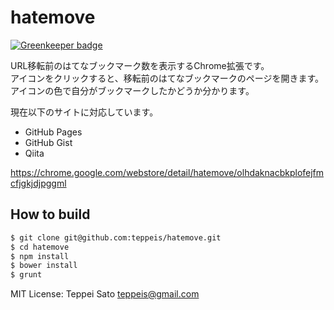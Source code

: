 hatemove
====

[![Greenkeeper badge](https://badges.greenkeeper.io/teppeis/hatemove.svg)](https://greenkeeper.io/)

URL移転前のはてなブックマーク数を表示するChrome拡張です。  
アイコンをクリックすると、移転前のはてなブックマークのページを開きます。  
アイコンの色で自分がブックマークしたかどうか分かります。  

現在以下のサイトに対応しています。
* GitHub Pages
* GitHub Gist
* Qiita

https://chrome.google.com/webstore/detail/hatemove/olhdaknacbkplofejfmcfjgkjdjpggml

## How to build

```bash
$ git clone git@github.com:teppeis/hatemove.git
$ cd hatemove
$ npm install
$ bower install
$ grunt
```

MIT License: Teppei Sato <teppeis@gmail.com>
